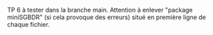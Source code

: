 TP 6 à tester dans la branche main.
Attention à enlever "package miniSGBDR" (si cela provoque des erreurs) situé en première ligne de chaque fichier.
